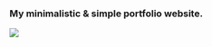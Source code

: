 ### My minimalistic & simple portfolio website.
<img src="https://pbs.twimg.com/media/C2Mf-bxUoAAA3sv?format=jpg&name=large"/>
